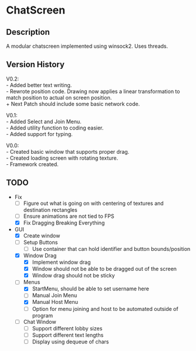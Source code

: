 # ChatScreen

## Description

A modular chatscreen implemented using winsock2. Uses threads.

## Version History

V0.2:  
    - Added better text writing.  
    - Rewrote position code. Drawing now applies a linear transformation to match position to actual on screen position.  
    + Next Patch should include some basic network code.

V0.1:  
    - Added Select and Join Menu.  
    - Added utility function to coding easier.  
    - Added support for typing.

V0.0:  
    - Created basic window that supports proper drag.  
    - Created loading screen with rotating texture.  
    - Framework created.

## TODO

- Fix
    - [ ] Figure out what is going on with centering of textures and destination rectangles
    - [ ] Ensure animations are not tied to FPS
    - [x] Fix Dragging Breaking Everything

- GUI
    - [x] Create window
    - [ ] Setup Buttons
        - [ ] Use container that can hold identifier and button bounds/position
    - [x] Window Drag
        - [x] Implement window drag
        - [x] Window should not be able to be dragged out of the screen
        - [x] Window drag should not be sticky
    - [ ] Menus
        - [x] StartMenu, should be able to set username here
        - [ ] Manual Join Menu
        - [x] Manual Host Menu
        - [ ] Option for menu joining and host to be automated outside of program
    - [ ] Chat Window
        - [ ] Support different lobby sizes
        - [ ] Support different text lengths
        - [ ] Display using dequeue of chars
